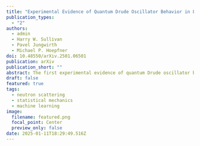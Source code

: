 ```yaml
---
title: "Experimental Evidence of Quantum Drude Oscillator Behavior in Liquids Revealed with Probabilistic Iterative Boltzmann Inversion"
publication_types:
  - "2"
authors:
  - admin
  - Harry W. Sullivan
  - Pavel Jungwirth
  - Michael P. Hoepfner
doi: 10.48550/arXiv.2501.06501
publication: arXiv
publication_short: ""
abstract: The first experimental evidence of quantum Drude oscillator behavior in liquids is determined using probabilistic machine learning-augmented iterative Boltzmann inversion applied to noble gas radial distribution functions. Furthermore, classical force fields for noble gases are shown to be reduced to a single parameter through simple empirical relations linked to atomic dipole polarizability. These findings highlight how neutron scattering data can inspire innovative force field design and offer insight into interatomic forces to advance molecular simulations.
draft: false
featured: true
tags:
  - neutron scattering
  - statistical mechanics
  - machine learning
image:
  filename: featured.png
  focal_point: Center
  preview_only: false
date: 2025-01-11T18:29:49.516Z
---
```


